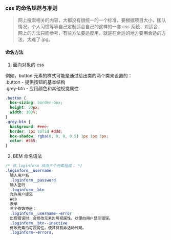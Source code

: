 ### css 的命名规范与准则

> 网上搜索相关的内容，大都没有很统一的一个标准，要根据项目大小，团队情况，个人习惯等等自己定制适合自己的这样的一套 css 系统，对适合，网上的方法只能参考，有些方法要适度用，就是在合适的地方要用合适的方法，太难了.jpg。

#### 命名方法

1. 面向对象的 css

例如，button 元素的样式可能是通过给出类的两个类来设置的：
<br>.button - 提供按钮的基本结构
<br>.grey-btn - 应用颜色和其他视觉属性

```css
.button {
  box-sizing: border-box;
  height: 50px;
  width: 100%;
}
.grey-btn {
  background: #eee;
  border: 1px solid #ddd;
  box-shadow: rgba(0, 0, 0, 0.5) 1px 1px 3px;
  color: #555;
}
```

2. BEM 命名语法

```css
/* 该.loginform 块由三个元素组成： */
.loginform__username
  输入用户名
  .loginform__password
  输入密码
  .loginform__btn
  允许用户提交
  Web
  表单
  三个修饰符是：
  .loginform__username--error
  出现错误时，会修改元素的可视属性，以便向用户显示错误。
  .loginform__btn--inactive
  修改元素的可视属性，使其具有非活动外观。
  .loginform--errors;
```
